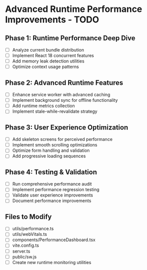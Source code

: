 # Advanced Runtime Performance Improvements - TODO

## Phase 1: Runtime Performance Deep Dive
- [ ] Analyze current bundle distribution
- [ ] Implement React 18 concurrent features
- [ ] Add memory leak detection utilities
- [ ] Optimize context usage patterns

## Phase 2: Advanced Runtime Features
- [ ] Enhance service worker with advanced caching
- [ ] Implement background sync for offline functionality
- [ ] Add runtime metrics collection
- [ ] Implement stale-while-revalidate strategy

## Phase 3: User Experience Optimization
- [ ] Add skeleton screens for perceived performance
- [ ] Implement smooth scrolling optimizations
- [ ] Optimize form handling and validation
- [ ] Add progressive loading sequences

## Phase 4: Testing & Validation
- [ ] Run comprehensive performance audit
- [ ] Implement performance regression testing
- [ ] Validate user experience improvements
- [ ] Document performance improvements

## Files to Modify
- [ ] utils/performance.ts
- [ ] utils/webVitals.ts
- [ ] components/PerformanceDashboard.tsx
- [ ] vite.config.ts
- [ ] server.ts
- [ ] public/sw.js
- [ ] Create new runtime monitoring utilities
